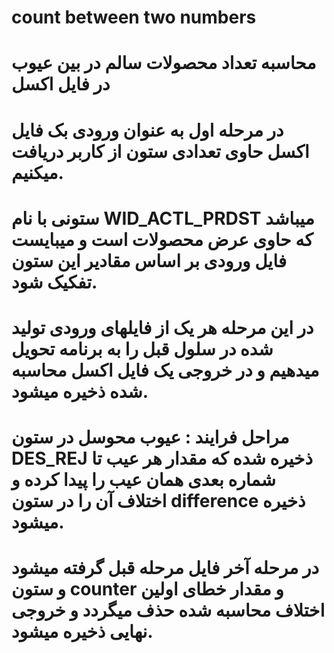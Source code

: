 # count between two numbers
# محاسبه تعداد محصولات سالم در بین عیوب در فایل اکسل
# در مرحله اول به عنوان ورودی بک فایل اکسل حاوی تعدادی ستون از کاربر دریافت میکنیم.
# ستونی با نام WID_ACTL_PRDST میباشد که حاوی عرض محصولات است و میبایست فایل ورودی بر اساس مقادیر این ستون تفکیک شود.
# در این مرحله هر یک از فایلهای ورودی تولید شده در سلول قبل را به برنامه تحویل میدهیم و در خروجی یک فایل اکسل محاسبه شده ذخیره میشود.
# مراحل فرایند : عیوب محوسل در ستون DES_REJ ذخیره شده که مقدار هر عیب تا شماره بعدی همان عیب را پیدا کرده و اختلاف آن را در ستون difference ذخیره میشود.
# در مرحله آخر فایل مرحله قبل گرفته میشود و ستون counter و مقدار خطای اولین اختلاف محاسبه شده حذف میگردد و خروجی نهایی ذخیره میشود.
